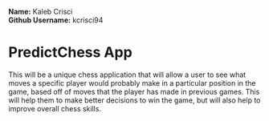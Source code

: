 **Name:** Kaleb Crisci   
**Github Username:** kcrisci94

# PredictChess App
This will be a unique chess application that will allow a user to see what moves a specific player would probably make in a particular position in the game, based off of moves that the player has made in previous games. This will help them to make better decisions to win the game, but will also help to improve overall chess skills. 
